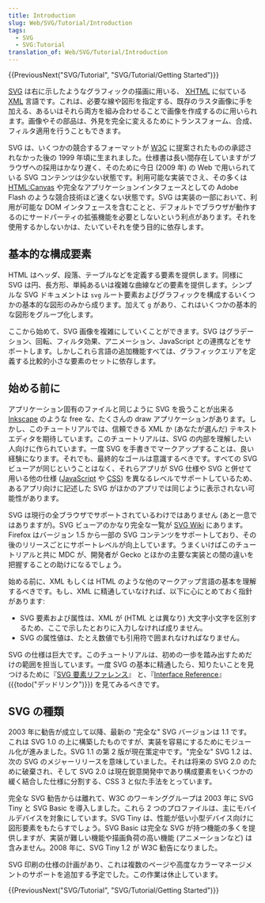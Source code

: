 ```yaml
---
title: Introduction
slug: Web/SVG/Tutorial/Introduction
tags:
  - SVG
  - SVG:Tutorial
translation_of: Web/SVG/Tutorial/Introduction
---
```

{{PreviousNext("SVG/Tutorial", "SVG/Tutorial/Getting Started")}}

[SVG](/ja/docs/SVG "SVG") は右に示したようなグラフィックの描画に用いる、 [XHTML](/ja/docs/XHTML "XHTML") に似ている [XML](/ja/docs/XML "XML") 言語です。これは、必要な線や図形を指定する、既存のラスタ画像に手を加える、あるいはそれら両方を組み合わせることで画像を作成するのに用いられます。画像やその部品は、外見を完全に変えるためにトランスフォーム、合成、フィルタ適用を行うこともできます。

SVG は、いくつかの競合するフォーマットが [W3C](http://www.w3.org "W3C") に提案されたものの承認されなかった後の 1999 年頃に生まれました。仕様書は長い間存在していますがブラウザへの採用はかなり遅く、そのために今日 (2009 年) の Web で用いられている SVG コンテンツは少ない状態です。利用可能な実装でさえ、その多くは [HTML:Canvas](/ja/docs/HTML/Canvas "HTML/Canvas") や完全なアプリケーションインタフェースとしての Adobe Flash のような競合技術ほど速くない状態です。SVG は実装の一部において、利用が可能な DOM インタフェースを含むことと、デフォルトでブラウザが動作するのにサードパーティの拡張機能を必要としないという利点があります。それを使用するかしないかは、たいていそれを使う目的に依存します。

## 基本的な構成要素

HTML はヘッダ、段落、テーブルなどを定義する要素を提供します。同様に SVG は円、長方形、単純あるいは複雑な曲線などの要素を提供します。シンプルな SVG ドキュメントは `svg` ルート要素およびグラフィックを構成するいくつかの基本的な図形のみから成ります。加えて `g` があり、これはいくつかの基本的な図形をグループ化します。

ここから始めて、SVG 画像を複雑にしていくことができます。SVG はグラデーション、回転、フィルタ効果、アニメーション、JavaScript との連携などをサポートします。しかしこれら言語の追加機能すべては、グラフィックエリアを定義する比較的小さな要素のセットに依存します。

## 始める前に

アプリケーション固有のファイルと同じように SVG を扱うことが出来る [Inkscape](http://www.inkscape.org/) のような free な、たくさんの draw アプリケーションがあります。しかし、このチュートリアルでは、信頼できる XML か (あなたが選んだ) テキストエディタを期待しています。このチュートリアルは、SVG の内部を理解したい人向けに作られています。一度 SVG を手書きでマークアップすることは、良い経験になります。それでも、最終的なゴールは意識するべきです。すべての SVG ビューアが同じということはなく、それらアプリが SVG 仕様や SVG と併せて用いる他の仕様 ([JavaScript](/ja/docs/JavaScript "JavaScript") や [CSS](/ja/docs/CSS "CSS")) を異なるレベルでサポートしているため、あるアプリ向けに記述した SVG がほかのアプリでは同じように表示されない可能性があります。

SVG は現行の全ブラウザでサポートされているわけではありません (あと一息ではありますが)。SVG ビューアのかなり完全な一覧が [SVG Wiki](http://wiki.svg.org/Viewer_Implementations) にあります。Firefox はバージョン 1.5 から一部の SVG コンテンツをサポートしており、その後のリリースごとにサポートレベルが向上しています。うまくいけばこのチュートリアルと共に MDC が、開発者が Gecko とほかの主要な実装との間の違いを把握することの助けになるでしょう。

始める前に、XML もしくは HTML のような他のマークアップ言語の基本を理解するべきです。もし、XML に精通していなければ、以下に心にとめておく指針があります:

- SVG 要素および属性は、XML が (HTML とは異なり) 大文字小文字を区別するため、ここで示したとおりに入力しなければ成りません。
- SVG の属性値は、たとえ数値でも引用符で囲まれなければなりません。

SVG の仕様は巨大です。このチュートリアルは、初めの一歩を踏み出すためだけの範囲を担当しています。一度 SVG の基本に精通したら、知りたいことを見つけるために『[SVG 要素リファレンス](/ja/docs/SVG/Element "SVG/Element")』 と、『[Interface Reference](/ja/docs/SVG/Interface "SVG/Interface")』({{todo("デッドリンク")}}) を見てみるべきです。

## SVG の種類

2003 年に勧告が成立して以降、最新の "完全な" SVG バージョンは 1.1 です。これは SVG 1.0 の上に構築したものですが、実装を容易にするためにモジュール化が進みました。SVG 1.1 の第 2 版が現在策定中です。"完全な" SVG 1.2 は、次の SVG のメジャーリリースを意味していました。それは将来の SVG 2.0 のために破棄され、そして SVG 2.0 は現在鋭意開発中であり構成要素をいくつかの緩く結合した仕様に分割する、CSS 3 と似た手法をとっています。

完全な SVG 勧告からは離れて、W3C のワーキンググループは 2003 年に SVG Tiny と SVG Basic を導入しました。これら 2 つのプロファイルは、主にモバイルデバイスを対象にしています。SVG Tiny は、性能が低い小型デバイス向けに図形要素をもたらすでしょう。SVG Basic は完全な SVG が持つ機能の多くを提供しますが、実装が難しい機能や描画負荷の高い機能 (アニメーションなど) は含みません。2008 年に、SVG Tiny 1.2 が W3C 勧告になりました。

SVG 印刷の仕様の計画があり、これは複数のページや高度なカラーマネージメントのサポートを追加する予定でした。この作業は休止しています。

{{PreviousNext("SVG/Tutorial", "SVG/Tutorial/Getting Started")}}
